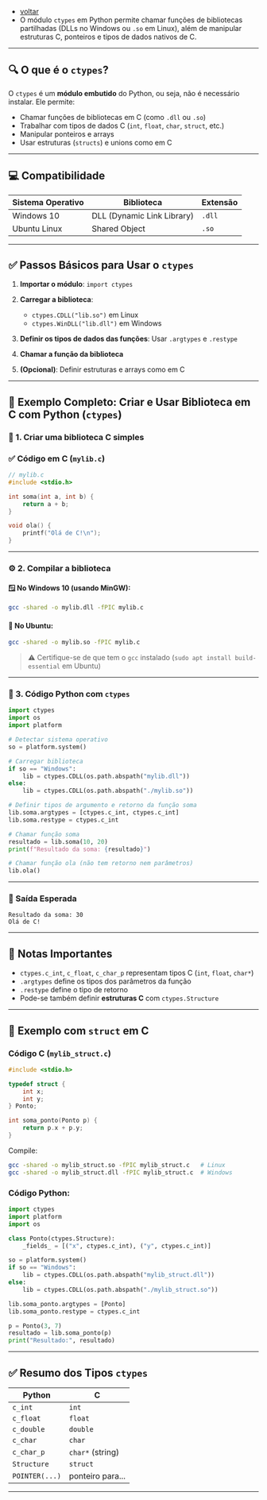 - [voltar](https://github.com/0joseDark/modules/blob/main/README.md)
- O módulo `ctypes` em Python permite chamar funções de bibliotecas partilhadas (DLLs no Windows ou `.so` em Linux), além de manipular estruturas C, ponteiros e tipos de dados nativos de C.

---

## 🔍 O que é o `ctypes`?

O `ctypes` é um **módulo embutido** do Python, ou seja, não é necessário instalar. Ele permite:

* Chamar funções de bibliotecas em C (como `.dll` ou `.so`)
* Trabalhar com tipos de dados C (`int`, `float`, `char`, `struct`, etc.)
* Manipular ponteiros e arrays
* Usar estruturas (`structs`) e unions como em C

---

## 💻 Compatibilidade

| Sistema Operativo | Biblioteca                 | Extensão |
| ----------------- | -------------------------- | -------- |
| Windows 10        | DLL (Dynamic Link Library) | `.dll`   |
| Ubuntu Linux      | Shared Object              | `.so`    |

---

## ✅ Passos Básicos para Usar o `ctypes`

1. **Importar o módulo**: `import ctypes`
2. **Carregar a biblioteca**:

   * `ctypes.CDLL("lib.so")` em Linux
   * `ctypes.WinDLL("lib.dll")` em Windows
3. **Definir os tipos de dados das funções**: Usar `.argtypes` e `.restype`
4. **Chamar a função da biblioteca**
5. **(Opcional)**: Definir estruturas e arrays como em C

---

## 📘 Exemplo Completo: Criar e Usar Biblioteca em C com Python (`ctypes`)

### 🧱 1. Criar uma biblioteca C simples

### ✅ Código em C (`mylib.c`)

```c
// mylib.c
#include <stdio.h>

int soma(int a, int b) {
    return a + b;
}

void ola() {
    printf("Olá de C!\n");
}
```

---

### ⚙️ 2. Compilar a biblioteca

#### 🪟 No **Windows 10** (usando MinGW):

```bash
gcc -shared -o mylib.dll -fPIC mylib.c
```

#### 🐧 No **Ubuntu**:

```bash
gcc -shared -o mylib.so -fPIC mylib.c
```

> ⚠️ Certifique-se de que tem o `gcc` instalado (`sudo apt install build-essential` em Ubuntu)

---

### 🐍 3. Código Python com `ctypes`

```python
import ctypes
import os
import platform

# Detectar sistema operativo
so = platform.system()

# Carregar biblioteca
if so == "Windows":
    lib = ctypes.CDLL(os.path.abspath("mylib.dll"))
else:
    lib = ctypes.CDLL(os.path.abspath("./mylib.so"))

# Definir tipos de argumento e retorno da função soma
lib.soma.argtypes = [ctypes.c_int, ctypes.c_int]
lib.soma.restype = ctypes.c_int

# Chamar função soma
resultado = lib.soma(10, 20)
print(f"Resultado da soma: {resultado}")

# Chamar função ola (não tem retorno nem parâmetros)
lib.ola()
```

---

### 🧪 Saída Esperada

```text
Resultado da soma: 30
Olá de C!
```

---

## 🧠 Notas Importantes

* `ctypes.c_int`, `c_float`, `c_char_p` representam tipos C (`int`, `float`, `char*`)
* `.argtypes` define os tipos dos parâmetros da função
* `.restype` define o tipo de retorno
* Pode-se também definir **estruturas C** com `ctypes.Structure`

---

## 🧱 Exemplo com `struct` em C

### Código C (`mylib_struct.c`)

```c
#include <stdio.h>

typedef struct {
    int x;
    int y;
} Ponto;

int soma_ponto(Ponto p) {
    return p.x + p.y;
}
```

Compile:

```bash
gcc -shared -o mylib_struct.so -fPIC mylib_struct.c   # Linux
gcc -shared -o mylib_struct.dll -fPIC mylib_struct.c  # Windows
```

### Código Python:

```python
import ctypes
import platform
import os

class Ponto(ctypes.Structure):
    _fields_ = [("x", ctypes.c_int), ("y", ctypes.c_int)]

so = platform.system()
if so == "Windows":
    lib = ctypes.CDLL(os.path.abspath("mylib_struct.dll"))
else:
    lib = ctypes.CDLL(os.path.abspath("./mylib_struct.so"))

lib.soma_ponto.argtypes = [Ponto]
lib.soma_ponto.restype = ctypes.c_int

p = Ponto(3, 7)
resultado = lib.soma_ponto(p)
print("Resultado:", resultado)
```

---

## ✅ Resumo dos Tipos `ctypes`

| Python         | C                |
| -------------- | ---------------- |
| `c_int`        | `int`            |
| `c_float`      | `float`          |
| `c_double`     | `double`         |
| `c_char`       | `char`           |
| `c_char_p`     | `char*` (string) |
| `Structure`    | `struct`         |
| `POINTER(...)` | ponteiro para... |

---


